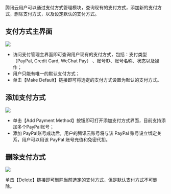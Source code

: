 腾讯云用户可以通过支付方式管理模块，查询现有的支付方式，添加新的支付方式，删除支付方式，以及设定默认的支付方式。

## 支付方式主界面
![](https://main.qcloudimg.com/raw/2d62ab55ace6fe47d02d21f98102d429.png)

- 访问支付管理主界面即可查询用户现有的支付方式，包括：支付类型（PayPal, Credit Card, WeChat Pay） 、账号ID、账号名称、状态以及操作；
- 用户只能有唯一的默认支付方式；
- 单击【Make Default】链接即可将选定的支付方式设置为默认的支付方式。

## 添加支付方式
![](https://main.qcloudimg.com/raw/b56a6b255047c39d10fc495ec7915b79.png)

- 单击【Add Payment Method】按钮即可打开添加支付方式界面，目前支持添加多个PayPal账号；
- 添加 PayPal账号成功后，用户的腾讯云账号将与该 PayPal 账号设立绑定关系，用户可以用该 PayPal 账号充值和免密代扣。

## 删除支付方式
![](https://main.qcloudimg.com/raw/b56a6b255047c39d10fc495ec7915b79.png)

单击【Delete】链接即可删除当前选定的支付方式，但是默认支付方式不可删除。
